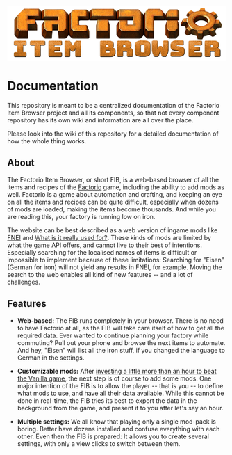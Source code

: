 ![Factorio Item Browser](asset/image/logo.png)
# Documentation

This repository is meant to be a centralized documentation of the Factorio Item Browser project and all its components,
so that not every component repository has its own wiki and information are all over the place.
 
Please look into the wiki of this repository for a detailed documentation of how the whole thing works.

## About

The Factorio Item Browser, or short FIB, is a web-based browser of all the items and recipes of the 
[Factorio](https://www.factorio.com/) game, including the ability to add mods as well. Factorio is a game about 
automation and crafting, and keeping an eye on all the items and recipes can be quite difficult, especially when 
dozens of mods are loaded, making the items become thousands. And while you are reading this, your factory is running 
low on iron.

The website can be best described as a web version of ingame mods like [FNEI](https://mods.factorio.com/query/FNEI) and 
[What is it really used for?](https://mods.factorio.com/mod/what-is-it-really-used-for). These kinds of mods are limited
by what the game API offers, and cannot live to their best of intentions. Especially searching for the localised names
of items is difficult or impossible to implement because of these limitations: Searching for "Eisen" (German for iron)
will not yield any results in FNEI, for example. Moving the search to the web enables all kind of new features -- and
a lot of challenges.

## Features

- **Web-based:** The FIB runs completely in your browser. There is no need to have Factorio at all, as the FIB will take 
  care itself of how to get all the required data. Ever wanted to continue planning your factory while commuting? Pull
  out your phone and browse the next items to automate. And hey, "Eisen" will list all the iron stuff, if you changed 
  the language to German in the settings.
  
- **Customizable mods:** After [investing a little more than an hour to beat the Vanilla game](https://www.factorio.com/blog/post/fff-344),
  the next step is of course to add some mods. One major intention of the FIB is to allow the player -- that is you --
  to define what mods to use, and have all their data available. While this cannot be done in real-time, the FIB tries
  its best to export the data in the background from the game, and present it to you after let's say an hour.

- **Multiple settings:** We all know that playing only a single mod-pack is boring. Better have dozens installed and
  confuse everything with each other. Even then the FIB is prepared: It allows you to create several settings, with 
  only a view clicks to switch between them. 
